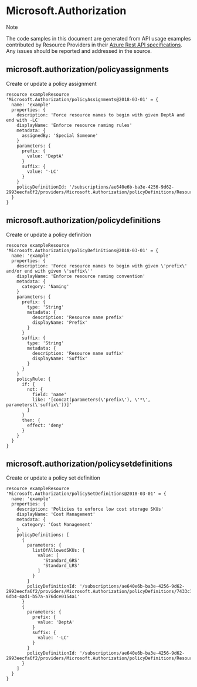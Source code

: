 # Microsoft.Authorization
  
> [!NOTE]
> The code samples in this document are generated from API usage examples contributed by Resource Providers in their [Azure Rest API specifications](https://github.com/Azure/azure-rest-api-specs). Any issues should be reported and addressed in the source.


## microsoft.authorization/policyassignments

Create or update a policy assignment
```bicep
resource exampleResource 'Microsoft.Authorization/policyAssignments@2018-03-01' = {
  name: 'example'
  properties: {
    description: 'Force resource names to begin with given DeptA and end with -LC'
    displayName: 'Enforce resource naming rules'
    metadata: {
      assignedBy: 'Special Someone'
    }
    parameters: {
      prefix: {
        value: 'DeptA'
      }
      suffix: {
        value: '-LC'
      }
    }
    policyDefinitionId: '/subscriptions/ae640e6b-ba3e-4256-9d62-2993eecfa6f2/providers/Microsoft.Authorization/policyDefinitions/ResourceNaming'
  }
}
```

## microsoft.authorization/policydefinitions

Create or update a policy definition
```bicep
resource exampleResource 'Microsoft.Authorization/policyDefinitions@2018-03-01' = {
  name: 'example'
  properties: {
    description: 'Force resource names to begin with given \'prefix\' and/or end with given \'suffix\''
    displayName: 'Enforce resource naming convention'
    metadata: {
      category: 'Naming'
    }
    parameters: {
      prefix: {
        type: 'String'
        metadata: {
          description: 'Resource name prefix'
          displayName: 'Prefix'
        }
      }
      suffix: {
        type: 'String'
        metadata: {
          description: 'Resource name suffix'
          displayName: 'Suffix'
        }
      }
    }
    policyRule: {
      if: {
        not: {
          field: 'name'
          like: '[concat(parameters(\'prefix\'), \'*\', parameters(\'suffix\'))]'
        }
      }
      then: {
        effect: 'deny'
      }
    }
  }
}
```

## microsoft.authorization/policysetdefinitions

Create or update a policy set definition
```bicep
resource exampleResource 'Microsoft.Authorization/policySetDefinitions@2018-03-01' = {
  name: 'example'
  properties: {
    description: 'Policies to enforce low cost storage SKUs'
    displayName: 'Cost Management'
    metadata: {
      category: 'Cost Management'
    }
    policyDefinitions: [
      {
        parameters: {
          listOfAllowedSKUs: {
            value: [
              'Standard_GRS'
              'Standard_LRS'
            ]
          }
        }
        policyDefinitionId: '/subscriptions/ae640e6b-ba3e-4256-9d62-2993eecfa6f2/providers/Microsoft.Authorization/policyDefinitions/7433c107-6db4-4ad1-b57a-a76dce0154a1'
      }
      {
        parameters: {
          prefix: {
            value: 'DeptA'
          }
          suffix: {
            value: '-LC'
          }
        }
        policyDefinitionId: '/subscriptions/ae640e6b-ba3e-4256-9d62-2993eecfa6f2/providers/Microsoft.Authorization/policyDefinitions/ResourceNaming'
      }
    ]
  }
}
```
